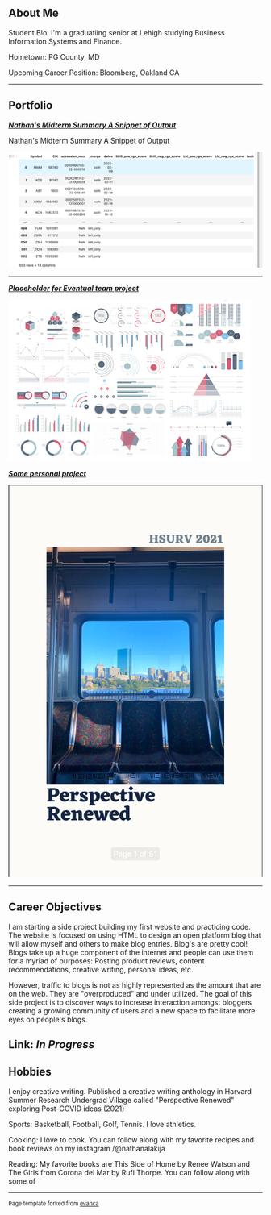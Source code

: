 ## About Me

Student Bio: I'm a graduatiing senior at Lehigh studying Business Information Systems and Finance. 

Hometown: PG County, MD

Upcoming Career Position: Bloomberg, Oakland CA


---

## Portfolio

<!-- You can link to other websites, PDFs in this repo, and other pages in this repo -->

_**[Nathan's Midterm Summary A Snippet of Output ](MidTermSummary)**_

Nathan's Midterm Summary A Snippet of Output 

<img src="images/midtermsnippet.jpg?raw=true"/>

---

_**[Placeholder for Eventual team project](https://donbowen.github.io/teamproject/)**_

<img src="images/dummy_thumbnail.jpg?raw=true"/>


_**[Some personal project](/pdf/HSURV21_PerspectiveRenewed.pdf)**_

<img src="images/PerspectiveRenewed.png?raw=true"/>

---

## Career Objectives

I am starting a side project building my first website and practicing code. The website is focused on using HTML to design an open platform blog that will allow myself and others to make blog entries. Blog's are pretty cool! Blogs take up a huge component of the internet and people can use them for a myriad of purposes: Posting product reviews, content recommendations, creative writing, personal ideas, etc. 

However, traffic to blogs is not as highly represented as the amount that are on the web. They are "overproduced" and under utilized. The goal of this side project is to discover ways to increase interaction amongst bloggers creating a growing community of users and a new space to facilitate more eyes on people's blogs. 

Link: *In Progress*
---

## Hobbies

I enjoy creative writing. Published a creative writing anthology in Harvard Summer Research Undergrad Village called "Perspective Renewed" exploring Post-COVID ideas (2021)

Sports: Basketball, Football, Golf, Tennis. I love athletics.

Cooking: I love to cook. You can follow along with my favorite recipes and book reviews on my instagram /@nathanalakija

Reading: My favorite books are This Side of Home by Renee Watson and The Girls from Corona del Mar by Rufi Thorpe. You can follow along with some of


---
<p style="font-size:11px">Page template forked from <a href="https://github.com/evanca/quick-portfolio">evanca</a></p>
<!-- Remove above link if you don't want to attibute -->
